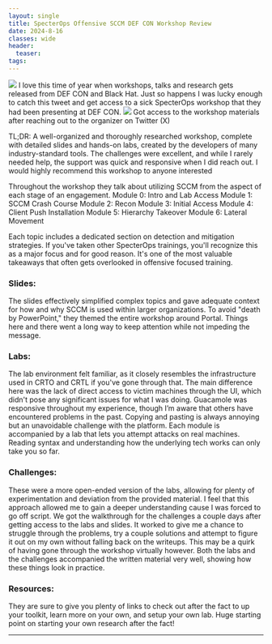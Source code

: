 ```yaml
---
layout: single
title: SpecterOps Offensive SCCM DEF CON Workshop Review
date: 2024-8-16
classes: wide
header:
  teaser: 
tags:
---
```

![](/assets/images/SCCMtitle.PNG)
I love this time of year when workshops, talks and research gets released from DEF CON and Black Hat. Just so happens I was lucky enough to catch this tweet and get access to a sick SpecterOps workshop that they had been presenting at DEF CON.
![](/assets/images/tweet.png)
Got access to the workshop materials after reaching out to the organizer on Twitter (X)

TL;DR: A well-organized and thoroughly researched workshop, complete with detailed slides and hands-on labs, created by the developers of many industry-standard tools. The challenges were excellent, and while I rarely needed help, the support was quick and responsive when I did reach out. I would highly recommend this workshop to anyone interested

Throughout the workshop they talk about utilizing SCCM from the aspect of each stage of an engagement.
Module 0: Intro and Lab Access
Module 1: SCCM Crash Course Module 2: Recon
Module 3: Initial Access
Module 4: Client Push Installation 
Module 5: Hierarchy Takeover 
Module 6: Lateral Movement

Each topic includes a dedicated section on detection and mitigation strategies. If you've taken other SpecterOps trainings, you'll recognize this as a major focus and for good reason. It's one of the most valuable takeaways that often gets overlooked in offensive focused training.
 
 
### Slides:
The slides effectively simplified complex topics and gave adequate context for how and why SCCM is used within larger organizations. 
To avoid "death by PowerPoint," they themed the entire workshop around Portal. Things here and there went a long way to keep attention while not impeding the message.
### Labs:  
The lab environment felt familiar, as it closely resembles the infrastructure used in CRTO and CRTL if you've gone through that. The main difference here was the lack of direct access to victim machines through the UI, which didn't pose any significant issues for what I was doing. Guacamole was responsive throughout my experience, though I’m aware that others have encountered problems in the past. Copying and pasting is always annoying but an unavoidable challenge with the platform. Each module is accompanied by a lab that lets you attempt attacks on real machines. Reading syntax and understanding how the underlying tech works can only take you so far. 
### Challenges:
These were a more open-ended version of the labs, allowing for plenty of experimentation and deviation from the provided material. I feel that this approach allowed me to gain a deeper understanding cause I was forced to go off script. We got the walkthrough for the challenges a couple days after getting access to the labs and slides. It worked to give me a chance to struggle through the problems, try a couple solutions and attempt to figure it out on my own without falling back on the writeups. This may be a quirk of having gone through the workshop virtually however.
Both the labs and the challenges accompanied the written material very well, showing how these things look in practice.
### Resources:
They are sure to give you plenty of links to check out after the fact to up your toolkit, learn more on your own, and setup your own lab. Huge starting point on starting your own research after the fact!



---


